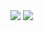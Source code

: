 <div>
  <img heigth="180em" src="https://github-readme-stats.vercel.app/api/top-langs/?username=danielLeiteSilva&theme=radical&langs_count=8&layout=compact">
  <img heigth="180em" src="https://github-readme-stats.vercel.app/api?username=danielLeiteSilva&theme=radical&&langs_count=8&layout=compact">
</div>
